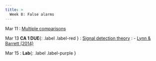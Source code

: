 ```yaml
---
title: >
  Week 8: False alarms
---
```


Mar 11
: [Multiple comparisons](#)
  
Mar 13 **CA 1 DUE**{: .label .label-red }
: [Signal detection theory](https://bookdown.org/danbarch/psy_207_advanced_stats_I/signal-detection-theory.html)
  : - [Lynn & Barrett (2014)](https://www.affective-science.org/pubs/2014/lynn-barrett-2014.pdf)

Mar 15
: **Lab**{: .label .label-purple } 

